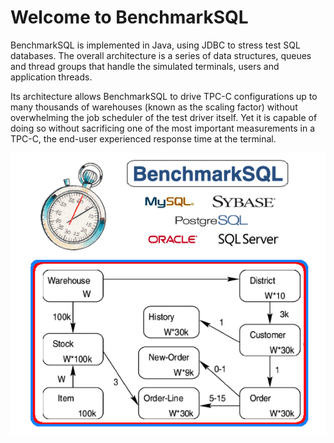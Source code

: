 # Welcome to BenchmarkSQL

BenchmarkSQL is implemented in Java, using JDBC to stress test SQL databases.
The overall architecture is a series of data structures, queues and thread
groups that handle the simulated terminals, users and application threads. 

Its architecture allows BenchmarkSQL to drive TPC-C configurations up to many
thousands of warehouses (known as the scaling factor) without overwhelming the
job scheduler of the test driver itself.
Yet it is capable of doing so without sacrificing one of the most important
measurements in a TPC-C, the end-user experienced response time at the terminal.

![BenchmarkSQL](BenchmarkSQL.png)

